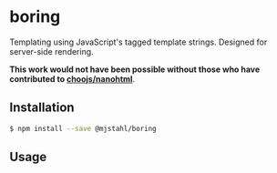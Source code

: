 # boring
Templating using JavaScript's tagged template strings. Designed for server-side
rendering.

**This work would not have been possible without those who have contributed to [choojs/nanohtml](https://github.com/choojs/nanohtml)**.

## Installation
```sh
$ npm install --save @mjstahl/boring
```

## Usage

